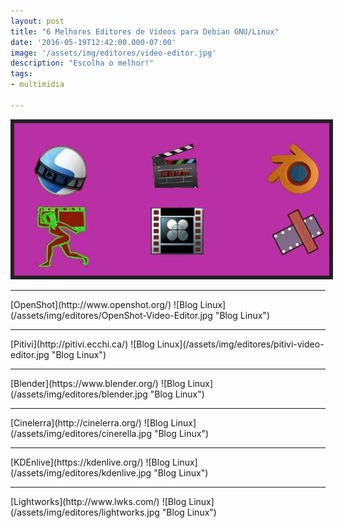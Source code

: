 ```yaml
---
layout: post
title: "6 Melhores Editores de Vídeos para Debian GNU/Linux"
date: '2016-05-19T12:42:00.000-07:00'
image: '/assets/img/editores/video-editor.jpg'
description: "Escolha o melhor!"
tags:
- multimidia

---
```


<style>
img {border: 6px solid #222;}
</style>

![Blog Linux](/assets/img/editores/video-editor.jpg "Blog Linux")
<hr />
[OpenShot](http://www.openshot.org/)
![Blog Linux](/assets/img/editores/OpenShot-Video-Editor.jpg "Blog Linux")
<hr />
[Pitivi](http://pitivi.ecchi.ca/)
![Blog Linux](/assets/img/editores/pitivi-video-editor.jpg "Blog Linux")
<hr />
[Blender](https://www.blender.org/)
![Blog Linux](/assets/img/editores/blender.jpg "Blog Linux")
<hr />
[Cinelerra](http://cinelerra.org/)
![Blog Linux](/assets/img/editores/cinerella.jpg "Blog Linux")
<hr />
[KDEnlive](https://kdenlive.org/)
![Blog Linux](/assets/img/editores/kdenlive.jpg "Blog Linux")
<hr />
[Lightworks](http://www.lwks.com/)
![Blog Linux](/assets/img/editores/lightworks.jpg "Blog Linux")

<script async src="https://pagead2.googlesyndication.com/pagead/js/adsbygoogle.js"></script>

<!-- Informat -->
<ins class="adsbygoogle"
 style="display:block"
 data-ad-client="ca-pub-2838251107855362"
 data-ad-slot="2327980059"
 data-ad-format="auto"
 data-full-width-responsive="true"></ins>

<script>
(adsbygoogle = window.adsbygoogle || []).push({});
</script>



